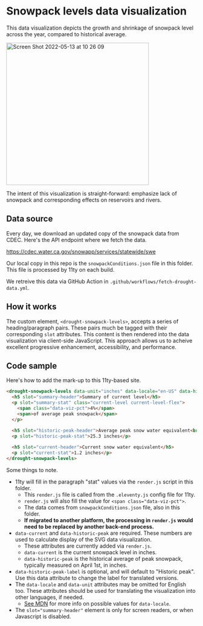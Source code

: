 # Snowpack levels data visualization

This data visualization depicts the growth and shrinkage of snowpack level across the year, compared to historical average.

<img width="377" alt="Screen Shot 2022-05-13 at 10 26 09" src="https://user-images.githubusercontent.com/1208960/168336578-b7a5bcd3-7e59-42af-a9ed-4288a3edb336.png">

The intent of this visualization is straight-forward: emphasize lack of snowpack and corresponding effects on reservoirs and rivers.

## Data source

Every day, we download an updated copy of the snowpack data from CDEC. Here's the API endpoint where we fetch the data.

https://cdec.water.ca.gov/snowapp/services/statewide/swe

Our local copy in this repo is the `snowpackConditions.json` file in this folder. This file is processed by 11ty on each build.

We retreive this data via GitHub Action in `.github/workflows/fetch-drought-data.yml`.

## How it works

The custom element, `<drought-snowpack-levels>`, accepts a series of heading/paragraph pairs. These pairs much be tagged with their corresponding `slot` attributes. This content is then rendered into the data visualization via client-side JavaScript. This approach allows us to acheive excellent progressive enhancement, accessibility, and performance. 

## Code sample

Here's how to add the mark-up to this 11ty-based site.

```html
<drought-snowpack-levels data-unit="inches" data-locale="en-US" data-historic-peak-label="Historic peak" data-current="1.2" data-historic-peak="25.3">
  <h5 slot="summary-header">Summary of current level</h5>
  <p slot="summary-stat" class="current-level current-level-flex">
    <span class="data-viz-pct">4%</span> 
    <span>of average peak snowpack</span>
  </p>

  <h5 slot="historic-peak-header">Average peak snow water equivalent<br>from 1991–2020</h5>
  <p slot="historic-peak-stat">25.3 inches</p>
  
  <h5 slot="current-header">Current snow water equivalent</h5>
  <p slot="current-stat">1.2 inches</p>
</drought-snowpack-levels>
```

Some things to note.

* 11ty will fill in the paragraph "stat" values via the `render.js` script in this folder.
  * This `render.js` file is called from the `.eleventy.js` config file for 11ty.
  * `render.js` will also fill the value for `<span class="data-viz-pct">`.
  * The data comes from `snowpackConditions.json` file, also in this folder.
  * **If migrated to another platform, the processing in `render.js` would need to be replaced by another back-end process.**
* `data-current` and `data-historic-peak` are required. These numbers are used to calculate display of the SVG data visualization.
  * These attributes are currently added via `render.js`.
  * `data-current` is the current snowpack level in inches.
  * `data-historic-peak` is the historical average of peak snowpack, typically measured on April 1st, in inches.
* `data-historic-peak-label` is optional, and will default to "Historic peak". Use this data attribute to change the label for translated versions.
* The `data-locale` and `data-unit` attributes may be omitted for English too. These attributes should be used for translating the visualization into other languages, if needed. 
  * [See MDN](https://developer.mozilla.org/en-US/docs/Web/JavaScript/Reference/Global_Objects/Intl#locale_identification_and_negotiation) for more info on possible values for `data-locale`.
* The `slot="summary-header"` element is only for screen readers, or when Javascript is disabled.
